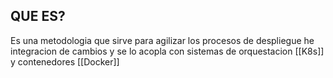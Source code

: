## QUE ES?

Es una metodologia que sirve para agilizar los procesos de despliegue he integracion de cambios y se lo acopla con sistemas de orquestacion [[K8s]] y contenedores [[Docker]]